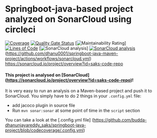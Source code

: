 # Springboot-java-based project analyzed on SonarCloud using circleci

[![Coverage](https://sonarcloud.io/api/project_badges/measure?project=dhanu0001_springboot-java-maven-project&metric=coverage)](https://sonarcloud.io/summary/new_code?id=dhanu0001_springboot-java-maven-project) [![Quality Gate Status](https://sonarcloud.io/api/project_badges/measure?project=dhanu0001_springboot-java-maven-project&metric=alert_status)](https://sonarcloud.io/summary/new_code?id=dhanu0001_springboot-java-maven-project) [![Maintainability Rating](https://sonarcloud.io/api/project_badges/measure?project=dhanu0001_springboot-java-maven-project&metric=sqale_rating)] [![Lines of Code](https://sonarcloud.io/api/project_badges/measure?project=dhanu0001_springboot-java-maven-project&metric=ncloc)](https://sonarcloud.io/summary/new_code?id=dhanu0001_springboot-java-maven-project) [![SonarCloud analysis](https://github.com/dhanu0001/springboot-java-maven-project/actions/workflows/sonarcloud.yml/badge.svg)] [![SonarCloud analysis](https://github.com/dhanu0001/springboot-java-maven-project/actions/workflows/maven.yml/badge.svg)](https://github.com/dhanu0001/springboot-java-maven-project/actions/workflows/maven.yml)(https://github.com/dhanu0001/springboot-java-maven-project/actions/workflows/sonarcloud.yml)  https://sonarcloud.io/project/overview?id=saks-code-repo

#### This project is analysed on [SonarCloud] (https://sonarcloud.io/project/overview?id=saks-code-repo)!

It is very easy to run an analysis on a Maven-based project and push it to SonarCloud.
You simply have to do 2 things in your `.config.yml` file:
* add jacoco plugin in source file
* Run `mvn sonar:sonar` at some point of time in the `script` section

You can take a look at the [.config.yml file] (https://github.com/budda-dhanunjayareddy_saks/springboot-java-project/blob/codecoverage/.config.yml)

